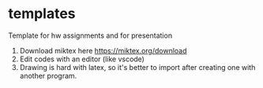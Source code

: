 # templates

Template for hw assignments and for presentation

1. Download miktex here https://miktex.org/download
2. Edit codes with an editor (like vscode)
3. Drawing is hard with latex, so it's better to import after creating one with another program.
